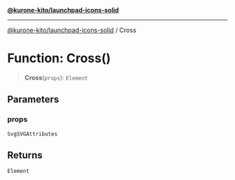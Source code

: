 [**@kurone-kito/launchpad-icons-solid**](../README.md)

***

[@kurone-kito/launchpad-icons-solid](../globals.md) / Cross

# Function: Cross()

> **Cross**(`props`): `Element`

## Parameters

### props

`SvgSVGAttributes`

## Returns

`Element`
